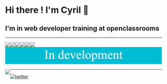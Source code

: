 # Hi there ! I'm Cyril 👋

## I'm in web developer training at openclassrooms
***

<img align="left" src="https://img.shields.io/badge/figma-%23F24E1E.svg?style=for-the-badge&logo=figma&logoColor=white">

<img align="left" src="https://img.shields.io/badge/HTML5-E34F26?style=for-the-badge&logo=html5&logoColor=white">

<img align="left" src="https://img.shields.io/badge/CSS3-1572B6?style=for-the-badge&logo=css3&logoColor=white">

<img align="left" src="https://img.shields.io/badge/JavaScript-323330?style=for-the-badge&logo=javascript&logoColor=F7DF1E">

<img align="left" src="https://img.shields.io/badge/Sass-CC6699?style=for-the-badge&logo=sass&logoColor=white">

<img align="left" src="https://img.shields.io/badge/Visual_Studio_Code-0078D4?style=for-the-badge&logo=visual%20studio%20code&logoColor=white">

![banner](./banner.png)

<img align="left" src="https://img.shields.io/badge/GIT-E44C30?style=for-the-badge&logo=git&logoColor=white">

***


<a href='https://twitter.com/CyrilBDev' target="_blank"><img alt='twitter' src='https://img.shields.io/badge/Twitter-100000?style=for-the-badge&logo=twitter&logoColor=white&labelColor=939090&color=1d9bf0'/></a>
